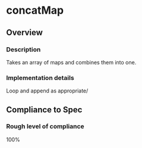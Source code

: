 # concatMap

## Overview

### Description
Takes an array of maps and combines them into one.

### Implementation details
Loop and append as appropriate/

## Compliance to Spec

### Rough level of compliance  
100%

